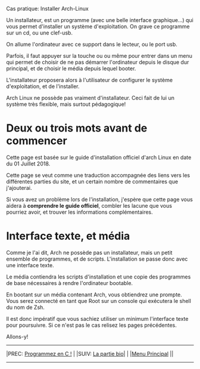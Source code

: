 Cas pratique: Installer Arch-Linux


Un installateur, est un programme (avec une belle interface graphique...) qui vous permet d'installer un système d'exploitation. On grave ce programme sur un cd, ou une clef-usb.

On allume l'ordinateur avec ce support dans le lecteur, ou le port usb.

Parfois, il faut appuyer sur la touche <F2> ou <F12> ou même <F10> pour entrer dans un menu qui permet de choisir de ne pas démarrer l'ordinateur depuis le disque dur principal, et de choisir le média depuis lequel booter.

L'installateur proposera alors à l'utilisateur de configurer le système d'exploitation, et de l'installer.

Arch Linux ne possède pas vraiment d'installateur. Ceci fait de lui un système très flexible, mais surtout pédagogique!

# Deux ou trois mots avant de commencer 

Cette page est basée sur le guide d'installation officiel d'arch Linux en date du 01 Juillet 2018.

Cette page se veut comme une traduction accompagnée des liens vers les différentes parties du site, et un certain nombre de commentaires que j'ajouterai.

Si vous avez un problème lors de l'installation, j'espère que cette page vous aidera à **comprendre le guide officiel**, combler les lacune que vous pourriez avoir, et trouver les informations complémentaires.

# Interface texte, et média 

Comme je l'ai dit, Arch ne possède pas un installateur, mais un petit ensemble de programmes, et de scripts. L'installation se passe donc avec une interface texte.

Le média contiendra les scripts d'installation et une copie des programmes de base nécessaires à rendre l'ordinateur bootable.

En bootant sur un média contenant Arch, vous obtiendrez une prompte. Vous serez connecté en tant que Root sur un console qui exécutera le shell du nom de Zsh.

Il est donc impératif que vous sachiez utiliser un minimum l'interface texte pour poursuivre. Si ce n'est pas le cas relisez les pages précédentes.

Allons-y!

---

|PREC: [Programmez en C !](250_c-langage.md) | |SUIV: [La partie bio](author.md)|
| |[Menu Principal](index.md) ||

---

